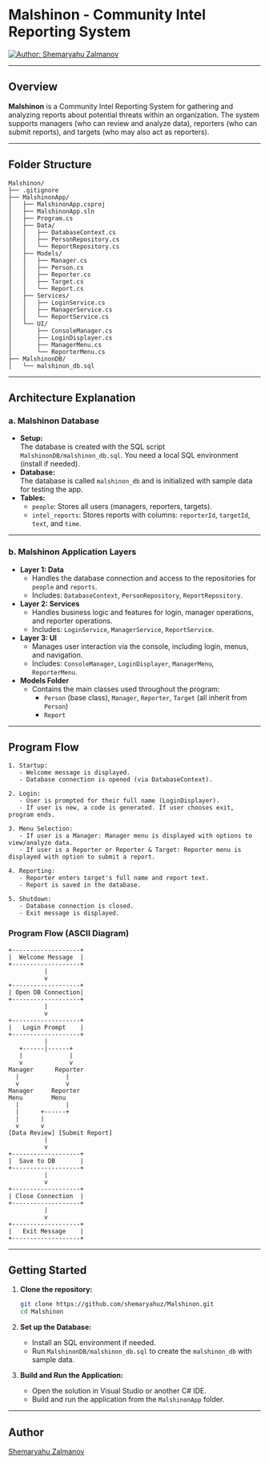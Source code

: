 # Malshinon - Community Intel Reporting System

[![Author: Shemaryahu Zalmanov](https://img.shields.io/badge/Author-Shemaryahu%20Zalmanov-blue?style=flat-square)](https://github.com/shemaryahuz)

---

## Overview

**Malshinon** is a Community Intel Reporting System for gathering and analyzing reports about potential threats within an organization. The system supports managers (who can review and analyze data), reporters (who can submit reports), and targets (who may also act as reporters).

---

## Folder Structure

```
Malshinon/
├── .gitignore
├── MalshinonApp/
│   ├── MalshinonApp.csproj
│   ├── MalshinonApp.sln
│   ├── Program.cs
│   ├── Data/
│   │   ├── DatabaseContext.cs
│   │   ├── PersonRepository.cs
│   │   └── ReportRepository.cs
│   ├── Models/
│   │   ├── Manager.cs
│   │   ├── Person.cs
│   │   ├── Reporter.cs
│   │   ├── Target.cs
│   │   └── Report.cs
│   ├── Services/
│   │   ├── LoginService.cs
│   │   ├── ManagerService.cs
│   │   └── ReportService.cs
│   └── UI/
│       ├── ConsoleManager.cs
│       ├── LoginDisplayer.cs
│       ├── ManagerMenu.cs
│       └── ReporterMenu.cs
├── MalshinonDB/
│   └── malshinon_db.sql
```

---

## Architecture Explanation

### a. Malshinon Database

- **Setup:**  
  The database is created with the SQL script `MalshinonDB/malshinon_db.sql`. You need a local SQL environment (install if needed).
- **Database:**  
  The database is called `malshinon_db` and is initialized with sample data for testing the app.
- **Tables:**  
  - `people`: Stores all users (managers, reporters, targets).
  - `intel_reports`: Stores reports with columns: `reporterId`, `targetId`, `text`, and `time`.

---

### b. Malshinon Application Layers

- **Layer 1: Data**
  - Handles the database connection and access to the repositories for `people` and `reports`.
  - Includes: `DatabaseContext`, `PersonRepository`, `ReportRepository`.
- **Layer 2: Services**
  - Handles business logic and features for login, manager operations, and reporter operations.
  - Includes: `LoginService`, `ManagerService`, `ReportService`.
- **Layer 3: UI**
  - Manages user interaction via the console, including login, menus, and navigation.
  - Includes: `ConsoleManager`, `LoginDisplayer`, `ManagerMenu`, `ReporterMenu`.
- **Models Folder**
  - Contains the main classes used throughout the program:
    - `Person` (base class), `Manager`, `Reporter`, `Target` (all inherit from `Person`)
    - `Report`

---

## Program Flow

```
1. Startup:
   - Welcome message is displayed.
   - Database connection is opened (via DatabaseContext).

2. Login:
   - User is prompted for their full name (LoginDisplayer).
   - If user is new, a code is generated. If user chooses exit, program ends.

3. Menu Selection:
   - If user is a Manager: Manager menu is displayed with options to view/analyze data.
   - If user is a Reporter or Reporter & Target: Reporter menu is displayed with option to submit a report.

4. Reporting:
   - Reporter enters target's full name and report text.
   - Report is saved in the database.

5. Shutdown:
   - Database connection is closed.
   - Exit message is displayed.
```

### Program Flow (ASCII Diagram)

```
+-------------------+
|  Welcome Message  |
+-------------------+
          |
          v
+-------------------+
| Open DB Connection|
+-------------------+
          |
          v
+-------------------+
|   Login Prompt    |
+-------------------+
          |
   +------|------+
   |             |
   v             v
Manager      Reporter
  |             |
  v             v
Manager     Reporter
Menu        Menu
  |             |
  |      +------+
  |      |
  v      v
[Data Review] [Submit Report]
          |
          v
+-------------------+
|  Save to DB       |
+-------------------+
          |
          v
+-------------------+
| Close Connection  |
+-------------------+
          |
          v
+-------------------+
|   Exit Message    |
+-------------------+
```

---

## Getting Started

1. **Clone the repository:**
   ```bash
   git clone https://github.com/shemaryahuz/Malshinon.git
   cd Malshinon
   ```

2. **Set up the Database:**
   - Install an SQL environment if needed.
   - Run `MalshinonDB/malshinon_db.sql` to create the `malshinon_db` with sample data.

3. **Build and Run the Application:**
   - Open the solution in Visual Studio or another C# IDE.
   - Build and run the application from the `MalshinonApp` folder.

---

## Author

[Shemaryahu Zalmanov](https://github.com/shemaryahuz)
